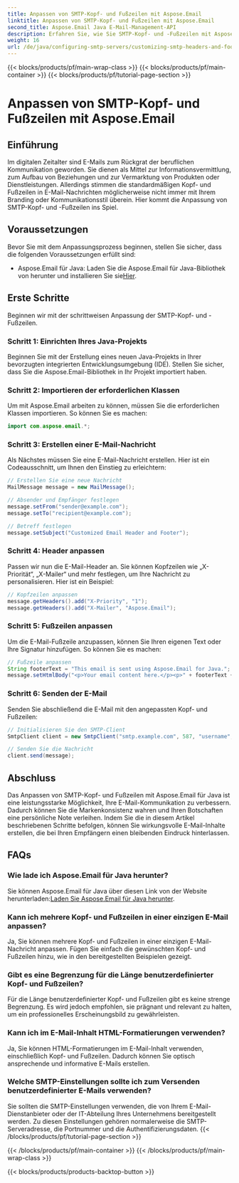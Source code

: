 ```yaml
---
title: Anpassen von SMTP-Kopf- und Fußzeilen mit Aspose.Email
linktitle: Anpassen von SMTP-Kopf- und Fußzeilen mit Aspose.Email
second_title: Aspose.Email Java E-Mail-Management-API
description: Erfahren Sie, wie Sie SMTP-Kopf- und -Fußzeilen mit Aspose.Email für Java anpassen. Verbessern Sie Ihre E-Mail-Kommunikation mit personalisiertem Branding und personalisierten Nachrichten.
weight: 16
url: /de/java/configuring-smtp-servers/customizing-smtp-headers-and-footers/
---
```


{{< blocks/products/pf/main-wrap-class >}}
{{< blocks/products/pf/main-container >}}
{{< blocks/products/pf/tutorial-page-section >}}

# Anpassen von SMTP-Kopf- und Fußzeilen mit Aspose.Email


## Einführung

Im digitalen Zeitalter sind E-Mails zum Rückgrat der beruflichen Kommunikation geworden. Sie dienen als Mittel zur Informationsvermittlung, zum Aufbau von Beziehungen und zur Vermarktung von Produkten oder Dienstleistungen. Allerdings stimmen die standardmäßigen Kopf- und Fußzeilen in E-Mail-Nachrichten möglicherweise nicht immer mit Ihrem Branding oder Kommunikationsstil überein. Hier kommt die Anpassung von SMTP-Kopf- und -Fußzeilen ins Spiel.

## Voraussetzungen

Bevor Sie mit dem Anpassungsprozess beginnen, stellen Sie sicher, dass die folgenden Voraussetzungen erfüllt sind:

-  Aspose.Email für Java: Laden Sie die Aspose.Email für Java-Bibliothek von herunter und installieren Sie sie[Hier](https://releases.aspose.com/email/java/).

## Erste Schritte

Beginnen wir mit der schrittweisen Anpassung der SMTP-Kopf- und -Fußzeilen. 

### Schritt 1: Einrichten Ihres Java-Projekts

Beginnen Sie mit der Erstellung eines neuen Java-Projekts in Ihrer bevorzugten integrierten Entwicklungsumgebung (IDE). Stellen Sie sicher, dass Sie die Aspose.Email-Bibliothek in Ihr Projekt importiert haben.

### Schritt 2: Importieren der erforderlichen Klassen

Um mit Aspose.Email arbeiten zu können, müssen Sie die erforderlichen Klassen importieren. So können Sie es machen:

```java
import com.aspose.email.*;
```

### Schritt 3: Erstellen einer E-Mail-Nachricht

Als Nächstes müssen Sie eine E-Mail-Nachricht erstellen. Hier ist ein Codeausschnitt, um Ihnen den Einstieg zu erleichtern:

```java
// Erstellen Sie eine neue Nachricht
MailMessage message = new MailMessage();

// Absender und Empfänger festlegen
message.setFrom("sender@example.com");
message.setTo("recipient@example.com");

// Betreff festlegen
message.setSubject("Customized Email Header and Footer");
```

### Schritt 4: Header anpassen

Passen wir nun die E-Mail-Header an. Sie können Kopfzeilen wie „X-Priorität“, „X-Mailer“ und mehr festlegen, um Ihre Nachricht zu personalisieren. Hier ist ein Beispiel:

```java
// Kopfzeilen anpassen
message.getHeaders().add("X-Priority", "1");
message.getHeaders().add("X-Mailer", "Aspose.Email");
```

### Schritt 5: Fußzeilen anpassen

Um die E-Mail-Fußzeile anzupassen, können Sie Ihren eigenen Text oder Ihre Signatur hinzufügen. So können Sie es machen:

```java
// Fußzeile anpassen
String footerText = "This email is sent using Aspose.Email for Java.";
message.setHtmlBody("<p>Your email content here.</p><p>" + footerText + "</p>");
```

### Schritt 6: Senden der E-Mail

Senden Sie abschließend die E-Mail mit den angepassten Kopf- und Fußzeilen:

```java
// Initialisieren Sie den SMTP-Client
SmtpClient client = new SmtpClient("smtp.example.com", 587, "username", "password");

// Senden Sie die Nachricht
client.send(message);
```

## Abschluss

Das Anpassen von SMTP-Kopf- und Fußzeilen mit Aspose.Email für Java ist eine leistungsstarke Möglichkeit, Ihre E-Mail-Kommunikation zu verbessern. Dadurch können Sie die Markenkonsistenz wahren und Ihren Botschaften eine persönliche Note verleihen. Indem Sie die in diesem Artikel beschriebenen Schritte befolgen, können Sie wirkungsvolle E-Mail-Inhalte erstellen, die bei Ihren Empfängern einen bleibenden Eindruck hinterlassen.

## FAQs

### Wie lade ich Aspose.Email für Java herunter?

 Sie können Aspose.Email für Java über diesen Link von der Website herunterladen:[Laden Sie Aspose.Email für Java herunter](https://releases.aspose.com/email/java/).

### Kann ich mehrere Kopf- und Fußzeilen in einer einzigen E-Mail anpassen?

Ja, Sie können mehrere Kopf- und Fußzeilen in einer einzigen E-Mail-Nachricht anpassen. Fügen Sie einfach die gewünschten Kopf- und Fußzeilen hinzu, wie in den bereitgestellten Beispielen gezeigt.

### Gibt es eine Begrenzung für die Länge benutzerdefinierter Kopf- und Fußzeilen?

Für die Länge benutzerdefinierter Kopf- und Fußzeilen gibt es keine strenge Begrenzung. Es wird jedoch empfohlen, sie prägnant und relevant zu halten, um ein professionelles Erscheinungsbild zu gewährleisten.

### Kann ich im E-Mail-Inhalt HTML-Formatierungen verwenden?

Ja, Sie können HTML-Formatierungen im E-Mail-Inhalt verwenden, einschließlich Kopf- und Fußzeilen. Dadurch können Sie optisch ansprechende und informative E-Mails erstellen.

### Welche SMTP-Einstellungen sollte ich zum Versenden benutzerdefinierter E-Mails verwenden?

Sie sollten die SMTP-Einstellungen verwenden, die von Ihrem E-Mail-Dienstanbieter oder der IT-Abteilung Ihres Unternehmens bereitgestellt werden. Zu diesen Einstellungen gehören normalerweise die SMTP-Serveradresse, die Portnummer und die Authentifizierungsdaten.
{{< /blocks/products/pf/tutorial-page-section >}}

{{< /blocks/products/pf/main-container >}}
{{< /blocks/products/pf/main-wrap-class >}}

{{< blocks/products/products-backtop-button >}}

